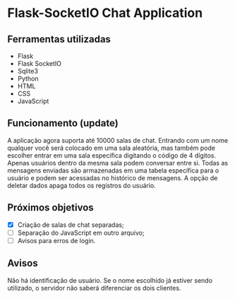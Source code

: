 # Flask-SocketIO Chat Application

## Ferramentas utilizadas
- Flask
- Flask SocketIO
- Sqlite3
- Python
- HTML
- CSS
- JavaScript

## Funcionamento (update)
A aplicação agora suporta até 10000 salas de chat. Entrando com um nome qualquer você será colocado em uma sala aleatória, mas também pode escolher entrar em uma sala específica digitando o código de 4 dígitos. Apenas usuários dentro da mesma sala podem conversar entre si. Todas as mensagens enviadas são armazenadas em uma tabela específica para o usuário e podem ser acessadas no histórico de mensagens. A opção de deletar dados apaga todos os registros do usuário.

## Próximos objetivos
- [x] Criação de salas de chat separadas;
- [ ] Separação do JavaScript em outro arquivo;
- [ ] Avisos para erros de login.

## Avisos
Não há identificação de usuário. Se o nome escolhido já estiver sendo utilizado, o servidor não saberá diferenciar os dois clientes.
